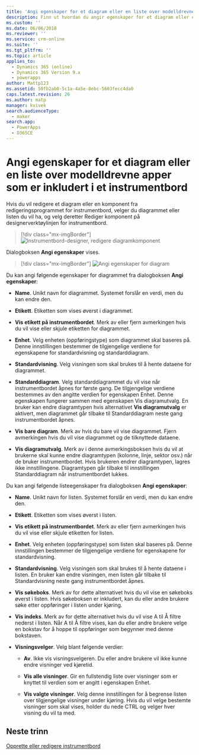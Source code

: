 ```yaml
---
title: 'Angi egenskaper for et diagram eller en liste over modelldrevne apper som er inkludert i et instrumentbord, i PowerApps | MicrosoftDocs'
description: Finn ut hvordan du angir egenskaper for et diagram eller en liste som er inkludert i et instrumentbord
ms.custom: ''
ms.date: 06/06/2018
ms.reviewer: ''
ms.service: crm-online
ms.suite: ''
ms.tgt_pltfrm: ''
ms.topic: article
applies_to:
  - Dynamics 365 (online)
  - Dynamics 365 Version 9.x
  - powerapps
author: Mattp123
ms.assetid: 50fb2ab0-5c1a-4a5e-8ebc-5603fecc4da0
caps.latest.revision: 26
ms.author: matp
manager: kvivek
search.audienceType:
  - maker
search.app:
  - PowerApps
  - D365CE
---
```

# <a name="set-properties-for-a-model-driven-app-chart-or-list-included-in-a-dashboard"></a>Angi egenskaper for et diagram eller en liste over modelldrevne apper som er inkludert i et instrumentbord

Hvis du vil redigere et diagram eller en komponent fra redigeringsprogrammet for instrumentbord, velger du diagrammet eller listen du vil ha, og velg deretter Rediger komponent på designerverktøylinjen for instrumentbord.   
  > [!div class="mx-imgBorder"] 
  > ![Instrumentbord-designer, redigere diagramkomponent](media/dashboard-chart-select.png)

Dialogboksen **Angi egenskaper** vises.

  > [!div class="mx-imgBorder"] 
  > ![Angi egenskaper for diagram](media/set-properties-chart.png)  
 
Du kan angi følgende egenskaper for diagrammet fra dialogboksen **Angi egenskaper**:  
  
- **Name**. Unikt navn for diagrammet. Systemet forslår en verdi, men du kan endre den.  
  
- **Etikett**. Etiketten som vises øverst i diagrammet.  
  
- **Vis etikett på instrumentbordet**. Merk av eller fjern avmerkingen hvis du vil vise eller skjule etiketten for diagrammet.  
  
- **Enhet**. Velg enheten (oppføringstype) som diagrammet skal baseres på. Denne innstillingen bestemmer de tilgjengelige verdiene for egenskapene for standardvisning og standarddiagram.  
  
- **Standardvisning**. Velg visningen som skal brukes til å hente dataene for diagrammet.  
  
- **Standarddiagram**. Velg standarddiagrammet du vil vise når instrumentbordet åpnes for første gang. De tilgjengelige verdiene bestemmes av den angitte verdien for egenskapen Enhet. Denne egenskapen fungerer sammen med egenskapen Vis diagramutvalg. En bruker kan endre diagramtypen hvis alternativet **Vis diagramutvalg** er aktivert, men diagrammet går tilbake til Standarddiagram neste gang instrumentbordet åpnes.  
  
- **Vis bare diagram**. Merk av hvis du bare vil vise diagrammet. Fjern avmerkingen hvis du vil vise diagrammet og de tilknyttede dataene.  
  
- **Vis diagramutvalg**. Merk av i denne avmerkingsboksen hvis du vil at brukerne skal kunne endre diagramtypen (kolonne, linje, sektor osv.) når de bruker instrumentbordet. Hvis brukeren endrer diagramtypen, lagres ikke innstillingene. Diagramtypen går tilbake til innstillingen Standarddiagram når instrumentbordet lukkes.  
  
Du kan angi følgende listeegenskaper fra dialogboksen **Angi egenskaper**:  
  
- **Name**. Unikt navn for listen. Systemet forslår en verdi, men du kan endre den.  
  
- **Etikett**. Etiketten som vises øverst i listen.  
  
- **Vis etikett på instrumentbordet**. Merk av eller fjern avmerkingen hvis du vil vise eller skjule etiketten for listen.  
  
- **Enhet**. Velg enheten (oppføringstype) som listen skal baseres på. Denne innstillingen bestemmer de tilgjengelige verdiene for egenskapene for standardvisning.  
  
- **Standardvisning**. Velg visningen som skal brukes til å hente dataene i listen. En bruker kan endre visningen, men listen går tilbake til Standardvisning neste gang instrumentbordet åpnes.  
  
- **Vis søkeboks**. Merk av for dette alternativet hvis du vil vise en søkeboks øverst i listen. Hvis søkeboksen er inkludert, kan du eller andre brukere søke etter oppføringer i listen under kjøring.  
  
- **Vis indeks**. Merk av for dette alternativet hvis du vil vise A til Å filtre nederst i listen. Når A til Å filtre vises, kan du eller andre brukere velge en bokstav for å hoppe til oppføringer som begynner med denne bokstaven.  
  
- **Visningsvelger**. Velg blant følgende verdier:  
  
    - **Av**. Ikke vis visningsvelgeren. Du eller andre brukere vil ikke kunne endre visninger ved kjøretid.  
  
    - **Vis alle visninger**. Gir en fullstendig liste over visninger som er knyttet til verdien som er angitt i egenskapen Enhet.  
  
    - **Vis valgte visninger**. Velg denne innstillingen for å begrense listen over tilgjengelige visninger under kjøring. Hvis du vil velge bestemte visninger som skal vises, holder du nede CTRL og velger hver visning du vil ta med.  
 
## <a name="next-steps"></a>Neste trinn  
 [Opprette eller redigere instrumentbord](create-edit-dashboards.md)
